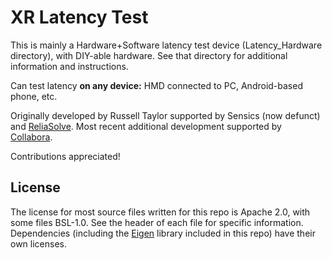 # XR Latency Test

This is mainly a Hardware+Software latency test device (Latency_Hardware
directory), with DIY-able hardware. See that directory for additional
information and instructions.

Can test latency **on any device:** HMD connected to PC, Android-based phone,
etc.

Originally developed by Russell Taylor supported by Sensics (now defunct) and
[ReliaSolve](https://www.reliasolve.com/). Most recent additional development
supported by [Collabora](https://collabora.com).

Contributions appreciated!

## License

The license for most source files written for this repo is Apache 2.0, with some
files BSL-1.0. See the header of each file for specific information.
Dependencies (including the [Eigen](https://eigen.tuxfamily.org) library
included in this repo) have their own licenses.
